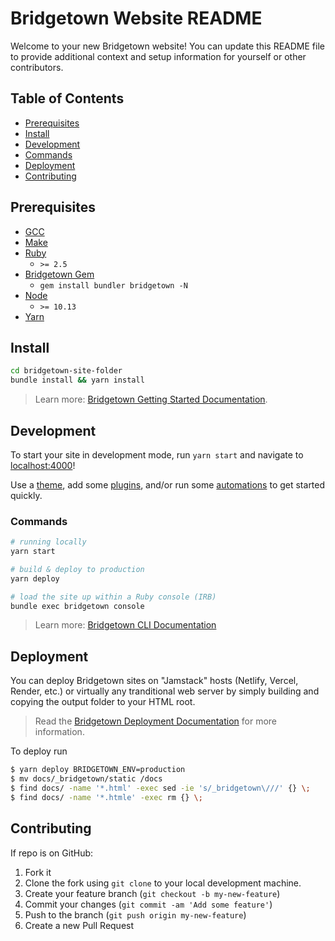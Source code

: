 # Bridgetown Website README

Welcome to your new Bridgetown website! You can update this README file to provide additional context and setup information for yourself or other contributors.

## Table of Contents

- [Prerequisites](#prerequisites)
- [Install](#install)
- [Development](#development)
- [Commands](#commands)
- [Deployment](#deployment)
- [Contributing](#contributing)

## Prerequisites

- [GCC](https://gcc.gnu.org/install/)
- [Make](https://www.gnu.org/software/make/)
- [Ruby](https://www.ruby-lang.org/en/downloads/)
  - `>= 2.5`
- [Bridgetown Gem](https://rubygems.org/gems/bridgetown)
  - `gem install bundler bridgetown -N`
- [Node](https://nodejs.org)
  - `>= 10.13`
- [Yarn](https://yarnpkg.com)

## Install

```sh
cd bridgetown-site-folder
bundle install && yarn install
```
> Learn more: [Bridgetown Getting Started Documentation](https://www.bridgetownrb.com/docs/).

## Development

To start your site in development mode, run `yarn start` and navigate to [localhost:4000](https://localhost:4000/)!

Use a [theme](https://github.com/topics/bridgetown-theme), add some [plugins](https://www.bridgetownrb.com/plugins/), and/or run some [automations](https://github.com/topics/bridgetown-automation) to get started quickly.

### Commands

```sh
# running locally
yarn start

# build & deploy to production
yarn deploy

# load the site up within a Ruby console (IRB)
bundle exec bridgetown console
```

> Learn more: [Bridgetown CLI Documentation](https://www.bridgetownrb.com/docs/command-line-usage)

## Deployment

You can deploy Bridgetown sites on "Jamstack" hosts (Netlify, Vercel, Render, etc.) or virtually any tranditional web server by simply building and copying the output folder to your HTML root.

> Read the [Bridgetown Deployment Documentation](https://www.bridgetownrb.com/docs/deployment) for more information.

To deploy run
```sh
$ yarn deploy BRIDGETOWN_ENV=production
$ mv docs/_bridgetown/static /docs
$ find docs/ -name '*.html' -exec sed -ie 's/_bridgetown\///' {} \;
$ find docs/ -name '*.htmle' -exec rm {} \;
```

## Contributing

If repo is on GitHub:

1. Fork it
2. Clone the fork using `git clone` to your local development machine.
3. Create your feature branch (`git checkout -b my-new-feature`)
4. Commit your changes (`git commit -am 'Add some feature'`)
5. Push to the branch (`git push origin my-new-feature`)
6. Create a new Pull Request
